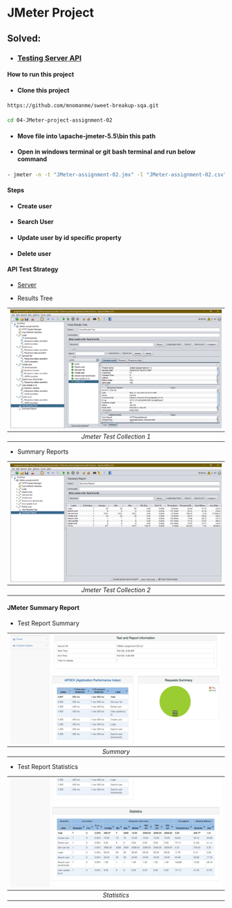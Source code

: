 # JMeter Project

## **Solved:**

- ### [Testing Server API](http://dmoney.professionaltrainingbd.com)

#### How to run this project

- #### Clone this project

```bash
https://github.com/mnomanme/sweet-breakup-sqa.git

cd 04-JMeter-project-assignment-02
```

- #### Move file into **\apache-jmeter-5.5\bin** this path

- #### Open in windows terminal or git bash terminal and run below command

```bash
- jmeter -n -t "JMeter-assignment-02.jmx" -l "JMeter-assignment-02.csv" -e -o Reports
```

#### Steps

- #### Create user

- #### Search User

- #### Update user by id specific property

- #### Delete user

#### API Test Strategy

- [Server](https://demoqa.com/BookStore/v1/Books)

- Results Tree

| ![Jmeter Results Tree](./Images/test_collection.png) |
| :--------------------------------------------------: |
|              _Jmeter Test Collection 1_              |

- Summary Reports

| ![Jmeter Summary Reports](./Images/test_summary.png) |
| :--------------------------------------------------: |
|              _Jmeter Test Collection 2_              |

#### **JMeter Summary Report**

- Test Report Summary

| ![Test Case 1](./Images/test_report_01.png) |
| :-----------------------------------------: |
|                  _Summary_                  |

- Test Report Statistics

| ![Test Case 2](./Images/test_report_02.png) |
| :-----------------------------------------: |
|                _Statistics_                 |
